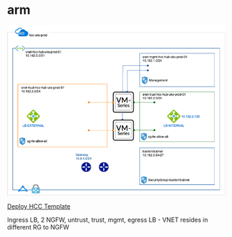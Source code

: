 # arm

<img src="hcc-shared.png"/>

<a href='https://portal.azure.com/#create/Microsoft.Template/uri/https%3A%2F%2Fraw.githubusercontent.com%2Fphiltaylor%2Fhulcc-arm%2Fmaster%2Fhcc-deply.json'>Deploy HCC Template</a>
<p>Ingress LB, 2 NGFW, untrust, trust, mgmt, egress LB - VNET resides in different RG to NGFW</p>

